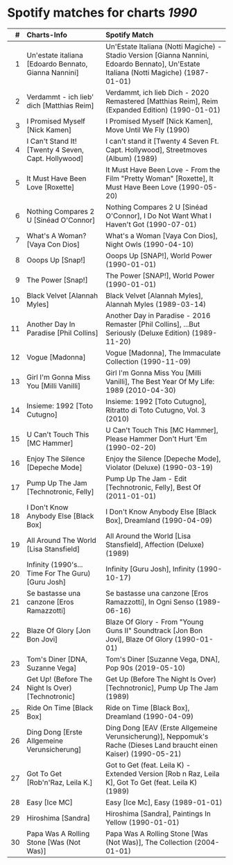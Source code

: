 # Spotify matches for charts *1990*

|    # | Charts-Info                                          | Spotify Match                                                                                                                          |
| ---: | :--------------------------------------------------- | :------------------------------------------------------------------------------------------------------------------------------------- |
|    1 | Un'estate italiana [Edoardo Bennato, Gianna Nannini] | Un'Estate Italiana (Notti Magiche) - Stadio Version [Gianna Nannini, Edoardo Bennato], Un'Estate Italiana (Notti Magiche) (1987-01-01) |
|    2 | Verdammt - ich lieb' dich [Matthias Reim]            | Verdammt, ich lieb Dich - 2020 Remastered [Matthias Reim], Reim (Expanded Edition) (1990-01-01)                                        |
|    3 | I Promised Myself [Nick Kamen]                       | I Promised Myself [Nick Kamen], Move Until We Fly (1990)                                                                               |
|    4 | I Can't Stand It! [Twenty 4 Seven, Capt. Hollywood]  | I can't stand it [Twenty 4 Seven Ft. Capt. Hollywood], Streetmoves (Album) (1989)                                                      |
|    5 | It Must Have Been Love [Roxette]                     | It Must Have Been Love - From the Film "Pretty Woman" [Roxette], It Must Have Been Love (1990-05-20)                                   |
|    6 | Nothing Compares 2 U [Sinéad O'Connor]               | Nothing Compares 2 U [Sinéad O'Connor], I Do Not Want What I Haven't Got (1990-07-01)                                                  |
|    7 | What's A Woman? [Vaya Con Dios]                      | What's a Woman [Vaya Con Dios], Night Owls (1990-04-10)                                                                                |
|    8 | Ooops Up [Snap!]                                     | Ooops Up [SNAP!], World Power (1990-01-01)                                                                                             |
|    9 | The Power [Snap!]                                    | The Power [SNAP!], World Power (1990-01-01)                                                                                            |
|   10 | Black Velvet [Alannah Myles]                         | Black Velvet [Alannah Myles], Alannah Myles (1989-03-14)                                                                               |
|   11 | Another Day In Paradise [Phil Collins]               | Another Day in Paradise - 2016 Remaster [Phil Collins], ...But Seriously (Deluxe Edition) (1989-11-20)                                 |
|   12 | Vogue [Madonna]                                      | Vogue [Madonna], The Immaculate Collection (1990-11-09)                                                                                |
|   13 | Girl I'm Gonna Miss You [Milli Vanilli]              | Girl I'm Gonna Miss You [Milli Vanilli], The Best Year Of My Life: 1989 (2010-04-30)                                                   |
|   14 | Insieme: 1992 [Toto Cutugno]                         | Insieme: 1992 [Toto Cutugno], Ritratto di Toto Cutugno, Vol. 3 (2010)                                                                  |
|   15 | U Can't Touch This [MC Hammer]                       | U Can't Touch This [MC Hammer], Please Hammer Don't Hurt 'Em (1990-02-20)                                                              |
|   16 | Enjoy The Silence [Depeche Mode]                     | Enjoy the Silence [Depeche Mode], Violator (Deluxe) (1990-03-19)                                                                       |
|   17 | Pump Up The Jam [Technotronic, Felly]                | Pump Up The Jam - Edit [Technotronic, Felly], Best Of (2011-01-01)                                                                     |
|   18 | I Don't Know Anybody Else [Black Box]                | I Don't Know Anybody Else [Black Box], Dreamland (1990-04-09)                                                                          |
|   19 | All Around The World [Lisa Stansfield]               | All Around the World [Lisa Stansfield], Affection (Deluxe) (1989)                                                                      |
|   20 | Infinity (1990's... Time For The Guru) [Guru Josh]   | Infinity [Guru Josh], Infinity (1990-10-17)                                                                                            |
|   21 | Se bastasse una canzone [Eros Ramazzotti]            | Se bastasse una canzone [Eros Ramazzotti], In Ogni Senso (1989-06-16)                                                                  |
|   22 | Blaze Of Glory [Jon Bon Jovi]                        | Blaze Of Glory - From "Young Guns II" Soundtrack [Jon Bon Jovi], Blaze Of Glory (1990-01-01)                                           |
|   23 | Tom's Diner [DNA, Suzanne Vega]                      | Tom's Diner [Suzanne Vega, DNA], Pop 90s (2019-05-10)                                                                                  |
|   24 | Get Up! (Before The Night Is Over) [Technotronic]    | Get Up (Before The Night Is Over) [Technotronic], Pump Up The Jam (1989)                                                               |
|   25 | Ride On Time [Black Box]                             | Ride on Time [Black Box], Dreamland (1990-04-09)                                                                                       |
|   26 | Ding Dong [Erste Allgemeine Verunsicherung]          | Ding Dong [EAV (Erste Allgemeine Verunsicherung)], Neppomuk's Rache (Dieses Land braucht einen Kaiser) (1990-05-21)                    |
|   27 | Got To Get [Rob'n'Raz, Leila K.]                     | Got to Get (feat. Leila K) - Extended Version [Rob n Raz, Leila K], Got To Get (feat. Leila K) (1989)                                  |
|   28 | Easy [Ice MC]                                        | Easy [Ice Mc], Easy (1989-01-01)                                                                                                       |
|   29 | Hiroshima [Sandra]                                   | Hiroshima [Sandra], Paintings In Yellow (1990-01-01)                                                                                   |
|   30 | Papa Was A Rolling Stone [Was (Not Was)]             | Papa Was A Rolling Stone [Was (Not Was)], The Collection (2004-01-01)                                                                  |
